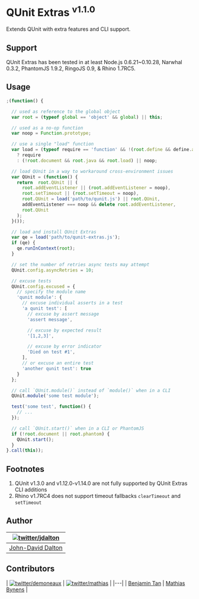 # QUnit Extras <sup>v1.1.0</sup>

Extends QUnit with extra features and CLI support.

## Support

QUnit Extras has been tested in at least Node.js 0.6.21~0.10.28, Narwhal 0.3.2, PhantomJS 1.9.2, RingoJS 0.9, & Rhino 1.7RC5.

## Usage

```js
;(function() {

  // used as reference to the global object
  var root = (typeof global == 'object' && global) || this;

  // used as a no-op function
  var noop = Function.prototype;

  // use a single "load" function
  var load = (typeof require == 'function' && !(root.define && define.amd))
    ? require
    : (!root.document && root.java && root.load) || noop;

  // load QUnit in a way to workaround cross-environment issues
  var QUnit = (function() {
    return  root.QUnit || (
      root.addEventListener || (root.addEventListener = noop),
      root.setTimeout || (root.setTimeout = noop),
      root.QUnit = load('path/to/qunit.js') || root.QUnit,
      addEventListener === noop && delete root.addEventListener,
      root.QUnit
    );
  }());

  // load and install QUnit Extras
  var qe = load('path/to/qunit-extras.js');
  if (qe) {
    qe.runInContext(root);
  }

  // set the number of retries async tests may attempt
  QUnit.config.asyncRetries = 10;

  // excuse tests
  QUnit.config.excused = {
    // specify the module name
    'qunit module': {
      // excuse individual asserts in a test
      'a qunit test': [
        // excuse by assert message
        'assert message',

        // excuse by expected result
        '[1,2,3]',

        // excuse by error indicator
        'Died on test #1',
      ],
      // or excuse an entire test
      'another qunit test': true
    }
  };

  // call `QUnit.module()` instead of `module()` when in a CLI
  QUnit.module('some test module');

  test('some test', function() {
    // ...
  });

  // call `QUnit.start()` when in a CLI or PhantomJS
  if (!root.document || root.phantom) {
    QUnit.start();
  }
}.call(this));
```

## Footnotes

  1. QUnit v1.3.0 and v1.12.0-v1.14.0 are not fully supported by QUnit Extras CLI additions
  2. Rhino v1.7RC4 does not support timeout fallbacks `clearTimeout` and `setTimeout`

## Author

| [![twitter/jdalton](http://gravatar.com/avatar/299a3d891ff1920b69c364d061007043?s=70)](https://twitter.com/jdalton "Follow @jdalton on Twitter") |
|---|
| [John-David Dalton](http://allyoucanleet.com/) |

## Contributors

| [![twitter/demoneaux](http://gravatar.com/avatar/029b19dba521584d83398ada3ecf6131?s=70)](https://twitter.com/demoneaux "Follow @demoneaux on Twitter") | [![twitter/mathias](http://gravatar.com/avatar/24e08a9ea84deb17ae121074d0f17125?s=70)](https://twitter.com/mathias "Follow @mathias on Twitter") |
|---|
| [Benjamin Tan](http://d10.github.io/) | [Mathias Bynens](http://mathiasbynens.be/) |
